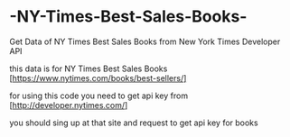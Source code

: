 # -NY-Times-Best-Sales-Books-
Get Data of NY Times Best Sales Books from New York Times Developer API

this data is for NY Times Best Sales Books [https://www.nytimes.com/books/best-sellers/]

for using this code you need to get api key from [http://developer.nytimes.com/]

you should sing up at that site and request to get api key for books
